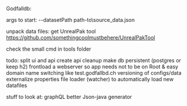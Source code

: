 Godfalldb:

args to start:
--datasetPath path-to\source_data.json

unpack data files:
get UnrealPak tool
https://github.com/somethingcoolmustbehere/UnrealPakTool

check the small cmd in tools folder

todo:
split ui and api
create api
cleanup
make db persistent (postgres or keep h2)
frontload a webserver so app needs not to be on Root & easy domain name switching like test.godfallbd.ch
versioning of configs/data
externalize properties
file loader (watcher) to automatically load new datafiles

stuff to look at:
graphQL
better Json-java generator
